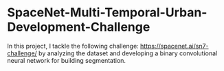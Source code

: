# SpaceNet-Multi-Temporal-Urban-Development-Challenge
In this project, I tackle the following challenge: https://spacenet.ai/sn7-challenge/ by analyzing the dataset and developing a binary convolutional neural network for building segmentation.
